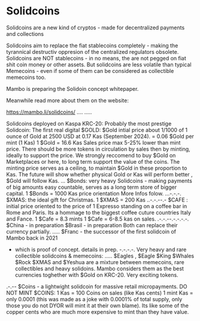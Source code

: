 # Solidcoins
Solidcoins are a new kind of cryptos - made for decentralized payments and collections

Solidcoins aim to replace the fiat stablecoins completely - making the tyrannical destructiv oppresion of the centralized regulators obsolete.
Solidcoins are NOT stablecoins - in no means, the are not pegged on fiat shit coin money or other assets.
But solidcoins are less volatile than typical Memecoins - even if some of them can be considered as collectible memecoins too.

Mambo is preparing the Solidoin concept whitepaper.

Meanwhile read more about them on the website:

https://mambo.li/solidcoins/
....
.....

Solidcoins deployed on Kaspa KRC-20:
Probably the most prestige Solidcoin:
The first real digital $GOLD:
$Gold intial price about 1/1000 of 1 ounce of Gold at 2500 USD at 0.17 Kas (September 2024).
= 0.06 $Gold per mint (1 Kas)
1 $Gold = 16.6 Kas
Sales price max 5-25% lower than mint price. There should be more tokens in circulation by sales then by minting, ideally to support the price.
We strongly reccomend to buy $Gold on Marketplaces or here, to long term support the value of the coins.
The minting price serves as a ceiling, to maintain $Gold in these proportion to Kas.
The future will show whether physical Gold or Kas will perform better , $Gold will follow Kas.
...
$Bonds: very heavy Solidcoins - making payments of big amounts easy countable, serves as a long term store of bigger capital.
1 $Bonds = 1000 Kas price orientation
More Infos folow.
...-.-.-.
$XMAS: the ideal gift for Christmas.
1 $XMAS = 200 Kas
..-.-.--.-
$CAFE : initial price oriented to the price of 1 Expresso standing on a coffee bar in Rome and Paris.
Its a hommage to the biggest coffee cuture countries Italy and Fance.
1 $Cafe = 8.3 mints
1 $Cafe = 6-8.5 kas on sales.
.-.-.--.-.-.-.-.
$China - in preparation
$Brasil - in preparation
Both can replace their currency partially.
.....
$Franc - the successor of the first solidcoin of Mambo back in 2021
- which is proof of concept.
details in prep.
-.-.-.-.
Very heavy and rare collectible solidcoins & memecoins:
.....
$Eagles , $Eagle $King $Whales $Rock $XMAS and $Yeshua are a mixture between memecoins, rare collectibles and heavy solidoins.
Mambo considers them as the best currencies toghether with $Gold on KRC-20.
Very exciting tokens.

.-.--
$Coins - a lightwight solidcoin for massive retail micropayments.
DO NOT MINT $COINS:
1 Kas = 100 Coins on sales (like Kas cents)
1 mint Kas = only 0.0001
(this was made as a joke with 0.0001% of total supply, only those you do not DYOR will mint it at their own blame).
Its like some of the copper cents who are much more expensive to mint than they have value.
